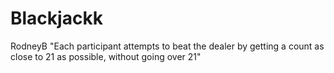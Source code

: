 # Blackjackk
RodneyB
"Each participant attempts to beat the dealer by getting a count as close to 21 as possible, without going over 21"
